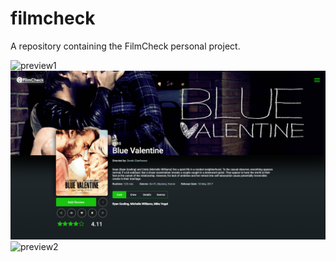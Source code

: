 # filmcheck
 A repository containing the FilmCheck personal project.

![preview1](preview1.png)
![preview3](preview3.png)
![preview2](preview2.png)

